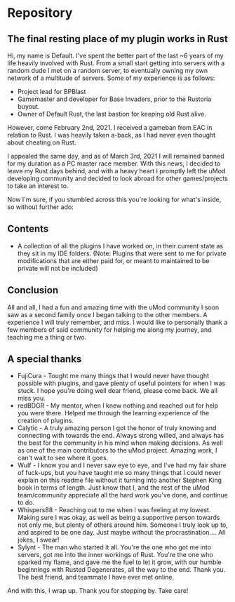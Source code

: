 # Repository
## The final resting place of my plugin works in Rust

Hi, my name is Default. I've spent the better part of the last ~6 years of my life heavily involved with Rust.
From a small start getting into servers with a random dude I met on a random server, to eventually owning my own network of a multitude of servers. 
Some of my experience is as follows:

- Project lead for BPBlast
- Gamemaster and developer for Base Invaders, prior to the Rustoria buyout.
- Owner of Default Rust, the last bastion for keeping old Rust alive.

However, come February 2nd, 2021. I received a gameban from EAC in relation to Rust.
I was heavily taken a-back, as I had never even thought about cheating on Rust.

I appealed the same day, and as of March 3rd, 2021 I will remained banned for my duration as a PC master race member.
With this news, I decided to leave my Rust days behind, and with a heavy heart I promptly left the uMod developing community and decided to look abroad for other games/projects to take an interest to.

Now I'm sure, if you stumbled across this you're looking for what's inside, so without further ado:

## Contents

- A collection of all the plugins I have worked on, in their current state as they sit in my IDE folders. (Note: Plugins that were sent to me for private modifications that are either paid for, or meant to maintained to be private will not be included)


## Conclusion

All and all, I had a fun and amazing time with the uMod community I soon saw as a second family once I began talking to the other members. A experience I will truly remember, and miss.
I would like to personally thank a few members of said community for helping me along my journey, and teaching me a thing or two.

## A special thanks

 - FujiCura - Tought me many things that I would never have thought possible with plugins, and gave plenty of useful pointers for when I was stuck. I hope you're doing well dear friend, please come back. We all miss you.
 - redBDGR - My mentor, when I knew nothing and reached out for help you were there. Helped me through the learning experience of the creation of plugins.
 - Calytic - A truly amazing person I got the honor of truly knowing and connecting with towards the end. Always strong willed, and always has the best for the community in his mind when making decisions. As well as one of the main contributors to the uMod project. Amazing work, I can't wait to see where it goes.
 - Wulf - I know you and I never saw eye to eye, and I've had my fair share of fuck-ups, but you have taught me so many things that I could never explain on this readme file without it turning into another Stephen King book in terms of length. Just know that I, and the rest of the uMod team/community appreciate all the hard work you've done, and continue to do.
 - Whispers88 - Reaching out to me when I was feeling at my lowest. Making sure I was okay, as well as being a supportive person towards not only me, but plenty of others around him. Someone I truly look up to, and aspired to be one day. Just maybe without the procrastination.... All jokes, I swear!
 - Sylynt - The man who started it all. You're the one who got me into servers, got me into the inner workings of Rust. You're the one who sparked my flame, and gave me the fuel to let it grow, with our humble beginnings with Rusted Degenerates, all the way to the end. Thank you. The best friend, and teammate I have ever met online.
 




And with this, I wrap up. Thank you for stopping by. Take care!
